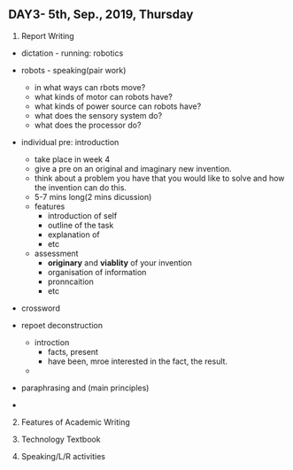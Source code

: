 ## DAY3- 5th, Sep., 2019, Thursday

1. Report Writing 

- dictation - running: robotics 
- robots - speaking(pair work)
  - in what ways can rbots move?
  - what kinds of motor can robots have?
  - what kinds of power source can robots have?
  - what does the sensory system do?
  - what does the processor do?
  
- individual pre: introduction
  - take place in week 4
  - give a pre on an original and imaginary new invention.
  - think about a problem you have that you would like to solve and how the invention can do this.
  - 5-7 mins long(2 mins dicussion)
  - features 
    - introduction of self
    - outline of the task
    - explanation of
    - etc
   - assessment 
      - **originary** and **viablity** of your invention
      - organisation of information
      - pronncaition 
      - etc

- crossword
- repoet deconstruction
  - introction 
    - facts, present 
    - have been, mroe interested in the fact, the result.
  - 
- paraphrasing and  (main principles)
- 


2. Features of Academic Writing

3. Technology Textbook

4. Speaking/L/R activities



